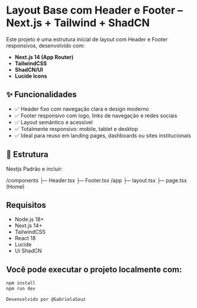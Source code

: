 
# Layout Base com Header e Footer – Next.js + Tailwind + ShadCN

Este projeto é uma estrutura inicial de layout com Header e Footer responsivos, desenvolvido com:

- **Next.js 14 (App Router)**
- **TailwindCSS**
- **ShadCN/UI**
- **Lucide Icons**

## ✨ Funcionalidades

- ✅ Header fixo com navegação clara e design moderno
- ✅ Footer responsivo com logo, links de navegação e redes sociais
- ✅ Layout semântico e acessível
- ✅ Totalmente responsivo: mobile, tablet e desktop
- ✅ Ideal para reuso em landing pages, dashboards ou sites institucionais

## 📁 Estrutura
Nextjs Padrão e incluir:

/components
├─ Header.tsx
├─ Footer.tsx
/app
├─ layout.tsx
├─ page.tsx (Home)

## Requisitos
- Node.js 18+
- Next.js 14+
- TailwindCSS
- React 18
- Lucide
- Ui ShadCN

## Você pode executar o projeto localmente com:

```bash
npm install
npm run dev

Desenvolvido por @GabrielaSouz
